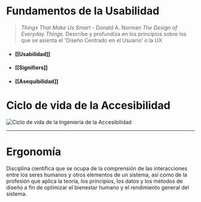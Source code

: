 # Fundamentos de la Usabilidad
>*Things That Make Us Smart* - Donald A. Norman
>*The Design of Everyday Things.* Describe y profundiza en los principios sobre los que se asienta el 'Diseño Centrado en el Usuario' o la UX
- #### [[Usabilidad]]
- #### [[Signifiers]]
- #### [[Asequibilidad]]
# Ciclo de vida de la Accesibilidad
![Ciclo de vida de la Ingeniería de la Accesibilidad](https://mpiua.invid.udl.cat/wp-content/uploads/2014/07/MPIu+a-cast.jpg)

---
# Ergonomía
Disciplina científica que se ocupa de la comprensión de las interacciones entre los seres humanos y otros elementos de un sistema, así como de la profesión que aplica la teoría, los principios, los datos y los métodos de diseño a fin de optimizar el bienestar humano y el rendimiento general del sistema.

